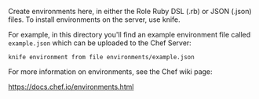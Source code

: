 Create environments here, in either the Role Ruby DSL (.rb) or JSON (.json) files. To install environments on the server, use knife.

For example, in this directory you'll find an example environment file called `example.json` which can be uploaded to the Chef Server:

    knife environment from file environments/example.json

For more information on environments, see the Chef wiki page:

https://docs.chef.io/environments.html
